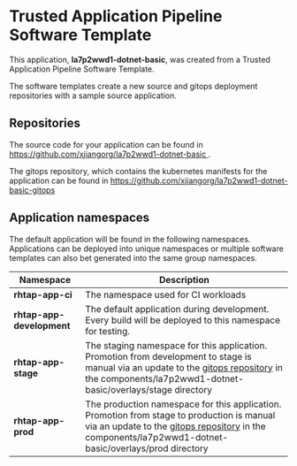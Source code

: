 # Trusted Application Pipeline Software Template

This application, **la7p2wwd1-dotnet-basic**, was created from a Trusted Application Pipeline Software Template.

The software templates create a new source and gitops deployment repositories with a sample source application. 

## Repositories

The source code for your application can be found in [https://github.com/xjiangorg/la7p2wwd1-dotnet-basic ](https://github.com/xjiangorg/la7p2wwd1-dotnet-basic ).
 
The gitops repository, which contains the kubernetes manifests for the application can be found in 
[https://github.com/xjiangorg/la7p2wwd1-dotnet-basic-gitops ](https://github.com/xjiangorg/la7p2wwd1-dotnet-basic-gitops ) 

## Application namespaces 

The default application will be found in the following namespaces. Applications can be deployed into unique namespaces or multiple software templates can also bet generated into the same group namespaces.  

|  Namespace   |  Description   |  
| -------- | -------- |
| **rhtap-app-ci** | The namespace used for CI workloads |
| **rhtap-app-development** | The default application during development. Every build will be deployed to this namespace for testing. |
| **rhtap-app-stage** | The staging namespace for this application. Promotion from development to stage is manual via an update to the [gitops repository](https://github.com/xjiangorg/la7p2wwd1-dotnet-basic-gitops ) in the components/la7p2wwd1-dotnet-basic/overlays/stage directory |
| **rhtap-app-prod** | The production namespace for this application. Promotion from stage to production is manual via an update to the [gitops repository](https://github.com/xjiangorg/la7p2wwd1-dotnet-basic-gitops ) in the components/la7p2wwd1-dotnet-basic/overlays/prod directory |